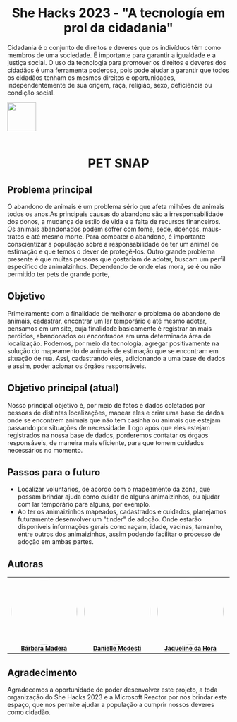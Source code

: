 <h1 align="center"> She Hacks 2023 - "A tecnología em prol da cidadania" </h1>

Cidadania é o conjunto de direitos e deveres que os indivíduos têm como membros de uma sociedade. É importante para garantir a igualdade e a justiça social. O uso da tecnologia para promover os direitos e deveres dos cidadãos é uma ferramenta poderosa, pois pode ajudar a garantir que todos os cidadãos tenham os mesmos direitos e oportunidades, independentemente de sua origem, raça, religião, sexo, deficiência ou condição social.

 
<td align="center"><img src="https://github.com/JohanaPizarroL/SheHacks2023/assets/102596180/bca77721-ae1c-4e45-a2d5-e1c8a6b72d77" width="65px; alt=""/><br /></a><br /> </td> <h1 align="center"> PET SNAP </h1>

## Problema principal 
O abandono de animais é um problema sério que afeta milhões de animais todos os anos.As principais causas do abandono são a irresponsabilidade dos donos, a mudança de estilo de vida e a falta de recursos financeiros. Os animais abandonados podem sofrer com fome, sede, doenças, maus-tratos e até mesmo morte. Para combater o abandono, é importante conscientizar a população sobre a responsabilidade de ter um animal de estimação e que temos o dever de protegê-los. Outro grande problema presente é que muitas pessoas que gostariam de adotar, buscam um perfil específico de animalzinhos. Dependendo de onde elas mora, se é ou não permitido ter pets de grande porte,

## Objetivo 
Primeiramente com a finalidade de melhorar o problema do abandono de animais, cadastrar, encontrar um lar temporário e até mesmo adotar, pensamos em um site, cuja finalidade basicamente é registrar animais perdidos, abandonados ou encontrados em uma determinada área de localização. Podemos, por meio da tecnología, agregar positivamente na solução do mapeamento de animais de estimação que se encontram em situação de rua. Assi, cadastrando eles, adicionando a uma base de dados e assim, poder acionar os órgãos responsáveis.


## Objetivo principal (atual)
  Nosso principal objetivo é, por meio de fotos e dados coletados por pessoas de distintas localizações, mapear eles e criar uma base de dados onde se encontrem animais que não tem casinha ou animais que estejam passando por situações de necessidade. Logo após que eles estejam registrados na nossa base de dados, porderemos contatar os órgaos responsáveis, de maneira mais eficiente, para que tomem cuidados necessários no momento. 


## Passos para o futuro
- Localizar voluntários, de acordo com o mapeamento da zona, que possam brindar ajuda como cuidar de alguns animaizinhos, ou ajudar com lar temporário para alguns, por exemplo.
- Ao ter os animaizinhos mapeados, cadastrados e cuidados, planejamos futuramente desenvolver um "tinder" de adoção. Onde estarão disponíveis informações gerais como raçam, idade, vacinas, tamanho, entre outros dos animaizinhos, assim podendo facilitar o processo de adoção em ambas partes.



## Autoras

<table>
  <tr>
    <td align="center"><img style="border-radius: 50%;" src="https://github.com/JohanaPizarroL/SheHacks2023/assets/102596180/756d53b6-8031-4811-99f3-6ad4b243bed1" width="150px;" alt=""/><br /><sub><a href="https://github.com/barbarafernandesmadera"><b>Bárbara Madera</b></a></sub></a><br /></td>
    <td align="center"><img style="border-radius: 50%;" src="https://github.com/JohanaPizarroL/SheHacks2023/assets/102596180/75ee5633-b94a-4646-ad35-543f293a8c0b" width="150px;" alt=""/><br /><sub><a href="https://github.com/danimodesti"><b>Danielle Modesti</b></a></sub></a><br /></td>
    <td align="center"><img style="border-radius: 50%;" src="https://github.com/JohanaPizarroL/SheHacks2023/assets/102596180/bbd21998-6b3c-44d9-9221-0736536838fe" width="150px;" alt=""/><br /><sub><a href="https://github.com/jaquelinedahora"><b>Jaqueline da Hora</b></a></sub</a><br /></td>
    <td align="center"><img style="border-radius: 50%;" src="https://github.com/JohanaPizarroL/SheHacks2023/assets/102596180/1567885b-4694-4bf9-b1c9-7536f2223361" width="150px;" alt=""/><br /><sub><a href="https://github.com/JohanaPizarroL"><b>Johana Pizarro</b></a></sub></a><br /></td>
  
</table>


## Agradecimento
Agradecemos a oportunidade de poder desenvolver este projeto, a toda organização do She Hacks 2023 e a Microsoft Reactor por nos brindar este espaço, que nos permite ajudar a população a cumprir nossos deveres como cidadão.


